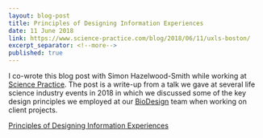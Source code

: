 ```yaml
---
layout: blog-post
title: Principles of Designing Information Experiences
date: 11 June 2018
link: https://www.science-practice.com/blog/2018/06/11/uxls-boston/
excerpt_separator: <!--more-->
published: true
---
```


I co-wrote this blog post with Simon Hazelwood-Smith while working at [Science Practice](https://www.science-practice.com/). The post is a write-up from a talk we gave at several life science industry events in 2018 in which we discussed some of the key design principles we employed at our [BioDesign](https://www.science-practice.com/teams/bio-design/) team when working on client projects.
<!--more-->
[Principles of Designing Information Experiences](https://www.science-practice.com/blog/2018/06/11/uxls-boston/)
